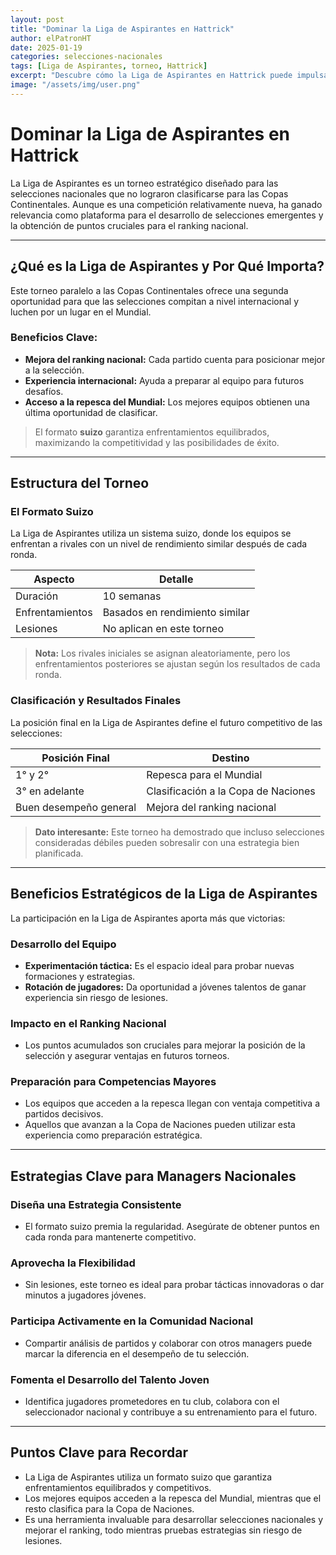```yaml
---
layout: post
title: "Dominar la Liga de Aspirantes en Hattrick"
author: elPatronHT
date: 2025-01-19
categories: selecciones-nacionales
tags: [Liga de Aspirantes, torneo, Hattrick]
excerpt: "Descubre cómo la Liga de Aspirantes en Hattrick puede impulsar el desarrollo de tu selección nacional y mejorar su rendimiento competitivo."
image: "/assets/img/user.png"
---
```


# Dominar la Liga de Aspirantes en Hattrick

La Liga de Aspirantes es un torneo estratégico diseñado para las selecciones nacionales que no lograron clasificarse para las Copas Continentales. Aunque es una competición relativamente nueva, ha ganado relevancia como plataforma para el desarrollo de selecciones emergentes y la obtención de puntos cruciales para el ranking nacional.

---

## ¿Qué es la Liga de Aspirantes y Por Qué Importa?

Este torneo paralelo a las Copas Continentales ofrece una segunda oportunidad para que las selecciones compitan a nivel internacional y luchen por un lugar en el Mundial.

### Beneficios Clave:

- **Mejora del ranking nacional:** Cada partido cuenta para posicionar mejor a la selección.
- **Experiencia internacional:** Ayuda a preparar al equipo para futuros desafíos.
- **Acceso a la repesca del Mundial:** Los mejores equipos obtienen una última oportunidad de clasificar.

> El formato **suizo** garantiza enfrentamientos equilibrados, maximizando la competitividad y las posibilidades de éxito.

---

## Estructura del Torneo

### El Formato Suizo

La Liga de Aspirantes utiliza un sistema suizo, donde los equipos se enfrentan a rivales con un nivel de rendimiento similar después de cada ronda.

| **Aspecto**     | **Detalle**                    |
| --------------- | ------------------------------ |
| Duración        | 10 semanas                     |
| Enfrentamientos | Basados en rendimiento similar |
| Lesiones        | No aplican en este torneo      |

> **Nota:** Los rivales iniciales se asignan aleatoriamente, pero los enfrentamientos posteriores se ajustan según los resultados de cada ronda.

### Clasificación y Resultados Finales

La posición final en la Liga de Aspirantes define el futuro competitivo de las selecciones:

| **Posición Final**     | **Destino**                         |
| ---------------------- | ----------------------------------- |
| 1° y 2°                | Repesca para el Mundial             |
| 3° en adelante         | Clasificación a la Copa de Naciones |
| Buen desempeño general | Mejora del ranking nacional         |

> **Dato interesante:** Este torneo ha demostrado que incluso selecciones consideradas débiles pueden sobresalir con una estrategia bien planificada.

---

## Beneficios Estratégicos de la Liga de Aspirantes

La participación en la Liga de Aspirantes aporta más que victorias:

### Desarrollo del Equipo

- **Experimentación táctica:** Es el espacio ideal para probar nuevas formaciones y estrategias.
- **Rotación de jugadores:** Da oportunidad a jóvenes talentos de ganar experiencia sin riesgo de lesiones.

### Impacto en el Ranking Nacional

- Los puntos acumulados son cruciales para mejorar la posición de la selección y asegurar ventajas en futuros torneos.

### Preparación para Competencias Mayores

- Los equipos que acceden a la repesca llegan con ventaja competitiva a partidos decisivos.
- Aquellos que avanzan a la Copa de Naciones pueden utilizar esta experiencia como preparación estratégica.

---

## Estrategias Clave para Managers Nacionales

### Diseña una Estrategia Consistente

- El formato suizo premia la regularidad. Asegúrate de obtener puntos en cada ronda para mantenerte competitivo.

### Aprovecha la Flexibilidad

- Sin lesiones, este torneo es ideal para probar tácticas innovadoras o dar minutos a jugadores jóvenes.

### Participa Activamente en la Comunidad Nacional

- Compartir análisis de partidos y colaborar con otros managers puede marcar la diferencia en el desempeño de tu selección.

### Fomenta el Desarrollo del Talento Joven

- Identifica jugadores prometedores en tu club, colabora con el seleccionador nacional y contribuye a su entrenamiento para el futuro.

---

## Puntos Clave para Recordar

- La Liga de Aspirantes utiliza un formato suizo que garantiza enfrentamientos equilibrados y competitivos.
- Los mejores equipos acceden a la repesca del Mundial, mientras que el resto clasifica para la Copa de Naciones.
- Es una herramienta invaluable para desarrollar selecciones nacionales y mejorar el ranking, todo mientras pruebas estrategias sin riesgo de lesiones.
